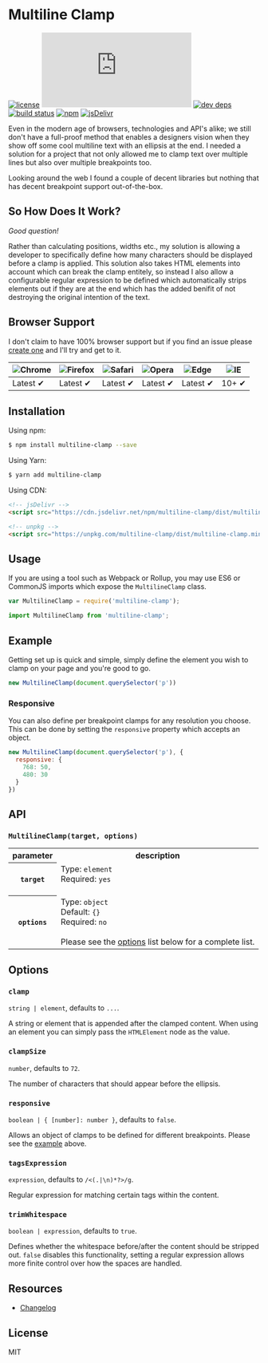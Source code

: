 # Multiline Clamp

[![license][license]][license-url]
[![gzipped size][gzip]](#no-link)
[![dev deps][dev-deps]][dev-deps-url]
[![build status][travis]][travis-url]
[![npm][npm]][npm-url]
[![jsDelivr][jsdelivr]][jsdelivr-url]

Even in the modern age of browsers, technologies and API's alike; we still don't have a full-proof method that enables a designers vision when they show off some cool multiline text with an ellipsis at the end. I needed a solution for a project that not only allowed me to clamp text over multiple lines but also over multiple breakpoints too.

Looking around the web I found a couple of decent libraries but nothing that has decent breakpoint support out-of-the-box.

## So How Does It Work?

_Good question!_

Rather than calculating positions, widths etc., my solution is allowing a developer to specifically define how many characters should be displayed before a clamp is applied. This solution also takes HTML elements into account which can break the clamp entitely, so instead I also allow a configurable regular expression to be defined which automatically strips elements out if they are at the end which has the added benifit of not destroying the original intention of the text.

## Browser Support
I don't claim to have 100% browser support but if you find an issue please [create one](https://github.com/cshawaus/multiline-clamp/issues/new) and I'll try and get to it.

![Chrome](https://raw.github.com/alrra/browser-logos/master/src/chrome/chrome_48x48.png) | ![Firefox](https://raw.github.com/alrra/browser-logos/master/src/firefox/firefox_48x48.png) | ![Safari](https://raw.github.com/alrra/browser-logos/master/src/safari/safari_48x48.png) | ![Opera](https://raw.github.com/alrra/browser-logos/master/src/opera/opera_48x48.png) | ![Edge](https://raw.github.com/alrra/browser-logos/master/src/edge/edge_48x48.png) | ![IE](https://raw.github.com/alrra/browser-logos/master/src/archive/internet-explorer_9-11/internet-explorer_9-11_48x48.png) |
--- | --- | --- | --- | --- | --- |
Latest ✔ | Latest ✔ | Latest ✔ | Latest ✔ | Latest ✔ | 10+ ✔ |

## Installation

Using npm:

```bash
$ npm install multiline-clamp --save
```

Using Yarn:

```bash
$ yarn add multiline-clamp
```

Using CDN:

```html
<!-- jsDelivr -->
<script src="https://cdn.jsdelivr.net/npm/multiline-clamp/dist/multiline-clamp.min.js"></script>

<!-- unpkg -->
<script src="https://unpkg.com/multiline-clamp/dist/multiline-clamp.min.js"></script>
```

## Usage

If you are using a tool such as Webpack or Rollup, you may use ES6 or CommonJS imports which expose the `MultilineClamp` class.

```js
var MultilineClamp = require('multiline-clamp');
```

```js
import MultilineClamp from 'multiline-clamp';
```

## Example

Getting set up is quick and simple, simply define the element you wish to clamp on your page and you're good to go.

```js
new MultilineClamp(document.querySelector('p'))
```

### Responsive
You can also define per breakpoint clamps for any resolution you choose. This can be done by setting the `responsive` property which accepts an object.

```js
new MultilineClamp(document.querySelector('p'), {
  responsive: {
    768: 50,
    480: 30
  }
})
```

## API

### `MultilineClamp(target, options)`

<table>
  <tr>
    <th>parameter</th>
    <th>description</th>
  </tr>
  <tr>
    <th><code>target</code></th>
    <td>
      Type: <code>element</code><br>
      Required: <code>yes</code><br><br>
    </td>
  </tr>
  <tr>
    <th><code>options</code></th>
    <td>
      Type: <code>object</code><br>
      Default: <code>{}</code><br>
      Required: <code>no</code><br><br>
      Please see the <a href="#options">options</a> list below for a complete list.
    </td>
  </tr>
</table>

## Options

### `clamp`
`string | element`, defaults to `...`.

A string or element that is appended after the clamped content. When using an element you can simply pass the `HTMLElement` node as the value.

### `clampSize`
`number`, defaults to `72`.

The number of characters that should appear before the ellipsis.

### `responsive`
`boolean | { [number]: number }`, defaults to `false`.

Allows an object of clamps to be defined for different breakpoints. Please see the <a href="#responsive">example</a> above.

### `tagsExpression`
`expression`, defaults to `/<(.|\n)*?>/g`.

Regular expression for matching certain tags within the content.

### `trimWhitespace`
`boolean | expression`, defaults to `true`.

Defines whether the whitespace before/after the content should be stripped out. `false` disables this functionality, setting a regular expression allows more finite control over how the spaces are handled.

## Resources

* [Changelog](https://github.com/cshawaus/multiline-clamp/blob/master/CHANGELOG.md)

## License

MIT


[gzip]: https://badges.herokuapp.com/size/github/cshawaus/multiline-clamp/master/dist/multiline-clamp.min.js?gzip=true&label=gzipped%20size

[license]: https://img.shields.io/badge/license-MIT-brightgreen.svg?style=flat-square
[license-url]: https://github.com/cshawaus/multiline-clamp/blob/master/LICENSE

[travis]: https://api.travis-ci.org/cshawaus/multiline-clamp.svg
[travis-url]: https://travis-ci.org/cshawaus/multiline-clamp

[npm]: https://img.shields.io/npm/v/multiline-clamp.svg
[npm-url]: https://www.npmjs.com/package/multiline-clamp

[jsdelivr]: https://data.jsdelivr.com/v1/package/npm/multiline-clamp/badge?style=rounded
[jsdelivr-url]: https://www.jsdelivr.com/package/npm/multiline-clamp

[dev-deps]: https://david-dm.org/cshawaus/multiline-clamp/dev-status.svg?theme=shields.io
[dev-deps-url]: https://david-dm.org/cshawaus/multiline-clamp?type=dev
